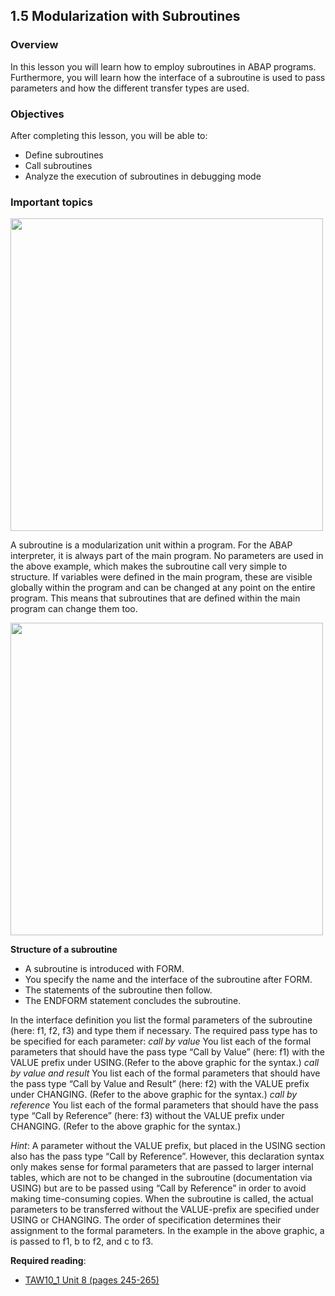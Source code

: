 ## 1.5 Modularization with Subroutines

### Overview
In this lesson you will learn how to employ subroutines in ABAP programs. Furthermore, you will learn how the interface of a subroutine is used to pass parameters and how the different transfer types are used.

### Objectives
After completing this lesson, you will be able to:
- Define subroutines
- Call subroutines
- Analyze the execution of subroutines in debugging mode

### Important topics

<img src="https://github.com/msg-CareerPaths/sap-abap-internship/assets/139317079/844dd7a8-1880-45d1-9c17-a50c83173393" width="500">

A subroutine is a modularization unit within a program. For the ABAP interpreter, it is always part of the main program. No parameters are used in the above example, which makes the subroutine call very simple to structure.
If variables were defined in the main program, these are visible globally within the program and can be changed at any point on the entire program. This means that subroutines that are defined within the main program can change them too.

<img src="https://github.com/msg-CareerPaths/sap-abap-internship/assets/139317079/55cdffe8-a805-4dc0-9163-1f086f356363" width="500">

**Structure of a subroutine**
- A subroutine is introduced with FORM.
- You specify the name and the interface of the subroutine after FORM.
- The statements of the subroutine then follow.
- The ENDFORM statement concludes the subroutine.

In the interface definition you list the formal parameters of the subroutine (here: f1, f2, f3) and type them if necessary. The required pass type has to be specified for each parameter:
*call by value*
You list each of the formal parameters that should have the pass type “Call by Value” (here: f1) with the VALUE prefix under USING.(Refer to the above graphic for the syntax.)
*call by value and result*
You list each of the formal parameters that should have the pass type “Call by Value and Result” (here: f2) with the VALUE prefix under CHANGING. (Refer to the above graphic for the syntax.)
*call by reference*
You list each of the formal parameters that should have the pass type “Call by Reference” (here: f3) without the VALUE prefix under CHANGING. (Refer to the above graphic for the syntax.)

*Hint*: A parameter without the VALUE prefix, but placed in the USING section also has the pass type “Call by Reference”. However, this declaration syntax only makes sense for formal parameters that are passed to larger internal tables, which are not to be changed in the subroutine (documentation via USING) but are to be passed using “Call by Reference” in order to avoid making time-consuming copies.
When the subroutine is called, the actual parameters to be transferred without the VALUE-prefix are specified under USING or CHANGING. The order of specification determines their assignment to the formal parameters. In the example in the above graphic, a is passed to f1, b to f2, and c to f3.
  
**Required reading**:
- [TAW10_1 Unit 8 (pages 245-265)](https://msggroup.sharepoint.com/:b:/r/sites/msteams_f974e3/Freigegebene%20Dokumente/General/SAP%20Summer%20School%202023/Training%20materials/TAW/TAW10_1_EN_Col92_FV_Part_NSC.pdf?csf=1&web=1&e=qJJmzd)
  
